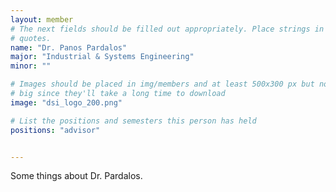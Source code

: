 ```yaml
---
layout: member
# The next fields should be filled out appropriately. Place strings in double 
# quotes.
name: "Dr. Panos Pardalos"
major: "Industrial & Systems Engineering"
minor: ""

# Images should be placed in img/members and at least 500x300 px but not too
# big since they'll take a long time to download
image: "dsi_logo_200.png"

# List the positions and semesters this person has held
positions: "advisor"


---
```

Some things about Dr. Pardalos.